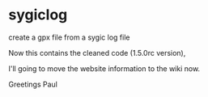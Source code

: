 sygiclog
========

create a gpx file from a sygic log file

Now this contains the cleaned code (1.5.0rc version), 

I'll going to move the website information to the wiki now.

Greetings Paul

